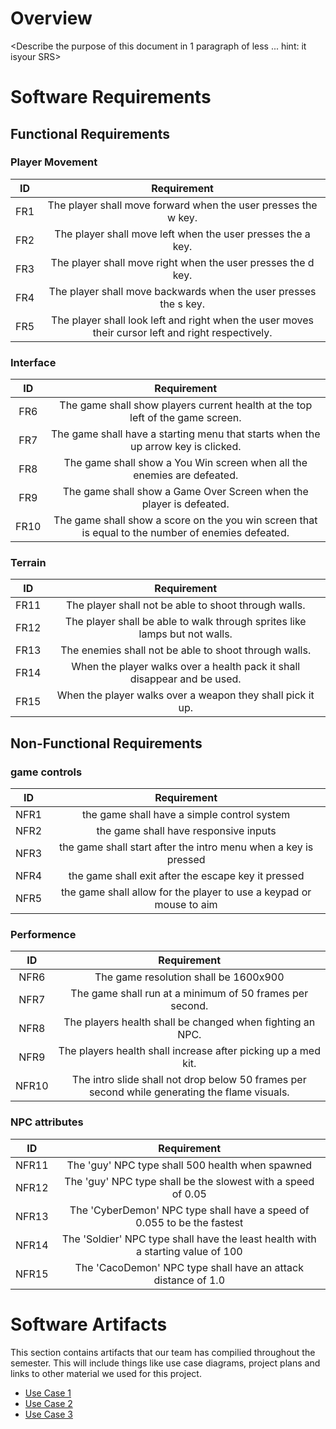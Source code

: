 # Overview

<Describe the purpose of this document in 1 paragraph of less ... hint: it isyour SRS>

# Software Requirements

<Describe the structure of this section>

## Functional Requirements

### Player Movement
| ID | Requirement |
| :-------------: | :----------: |
| FR1 | The player shall move forward when the user presses the  w key. |
| FR2 | The player shall move left when the user presses the a key. |
| FR3 | The player shall move right when the user presses the d key. |
| FR4 | The player shall move backwards when the user presses the s key. |
| FR5 | The player shall look left and right when the user moves their cursor left and right respectively. |

### Interface
| ID | Requirement |
| :-------------: | :----------: |
| FR6 | The game shall show players current health at the top left of the game screen. |
| FR7 | The game shall have a starting menu that starts when the up arrow key is clicked. |
| FR8 | The game shall show a You Win screen when all the enemies are defeated. |
| FR9 | The game shall show a Game Over Screen when the player is defeated. |
| FR10 | The game shall show a score on the you win screen that is equal to the number of enemies defeated. |

### Terrain
| ID | Requirement |
| :-------------: | :----------: |
| FR11 | The player shall not be able to shoot through walls. |
| FR12 | The player shall be able to walk through sprites like lamps but not walls. |
| FR13 | The enemies shall not be able to shoot through walls. |
| FR14 | When the player walks over a health pack it shall disappear and be used. |
| FR15 | When the player walks over a weapon they shall pick it up. |

## Non-Functional Requirements

### game controls
| ID | Requirement |
| :-------------: | :----------: |
| NFR1 | the game shall have a simple control system |
| NFR2 | the game shall have responsive inputs |
| NFR3 | the game shall start after the intro menu when a key is pressed|
| NFR4 | the game shall exit after the escape key it pressed |
| NFR5 | the game shall allow for the player to use a keypad or mouse to aim |

### Performence
| ID | Requirement |
| :-------------: | :----------: |
| NFR6 | The game resolution shall be 1600x900 |
| NFR7 | The game shall run at a minimum of 50 frames per second. |
| NFR8 | The players health shall be changed when fighting an NPC. |
| NFR9 | The players health shall increase after picking up a med kit.|
| NFR10 | The intro slide shall not drop below 50 frames per second while generating the flame visuals. |

### NPC attributes
| ID | Requirement |
| :-------------: | :----------: |
| NFR11 | The 'guy' NPC type shall 500 health when spawned |
| NFR12 | The 'guy' NPC type shall be the slowest with a speed of 0.05 |
| NFR13 | The 'CyberDemon' NPC type shall have a speed of 0.055 to be the fastest|
| NFR14 | The 'Soldier' NPC type shall have the least health with a starting value of 100 |
| NFR15 | The 'CacoDemon' NPC type shall have an attack distance of 1.0 |

# Software Artifacts

This section contains artifacts that our team has compilied throughout the semester. This will include things like use case diagrams, project plans and links to other material we used for this project.

* [Use Case 1](UseCase1.jpg)
* [Use Case 2](useCase2.jpg)
* [Use Case 3](UseCase3.jpg)

